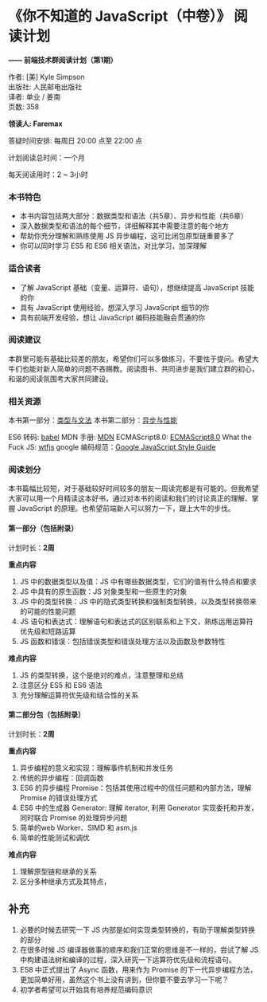 # 《你不知道的 JavaScript（中卷）》 阅读计划

__—— 前端技术群阅读计划（第1期）__

作者: [美] Kyle Simpson<br/>
出版社: 人民邮电出版社<br/>
译者: 单业 / 姜南<br/>
页数: 358

__领读人: Faremax__

答疑时间安排: 每周日 20:00 点至 22:00 点

计划阅读总时间：一个月

每天阅读用时：2 ~ 3小时

### 本书特色

- 本书内容包括两大部分：数据类型和语法（共5章）、异步和性能（共6章）
- 深入数据类型和语法的每个细节，详细解释其中需要注意的每个地方
- 帮助你充分理解和熟练使用 JS 异步编程，这可比闭包原型链重要多了
- 你可以同时学习 ES5 和 ES6 相关语法，对比学习，加深理解

### 适合读者

- 了解 JavaScript 基础（变量、运算符、语句），想继续提高 JavaScript 技能的你
- 具有 JavaScript 使用经验，想深入学习 JavaScript 细节的你
- 具有前端开发经验，想让 JavaScript 编码技能融会贯通的你

### 阅读建议　

本群里可能有基础比较差的朋友，希望你们可以多做练习，不要怯于提问。希望大牛们也能对新人简单的问题不吝赐教。阅读图书、共同进步是我们建立群的初心，和谐的阅读氛围考大家共同建设。

### 相关资源

本书第一部分：[类型与文法](https://github.com/getify/You-Dont-Know-JS/tree/1ed-zh-CN/types%20%26%20grammar)
本书第二部分：[异步与性能](https://github.com/getify/You-Dont-Know-JS/tree/1ed-zh-CN/async%20%26%20performance)

ES6 转码: [babel](https://babeljs.io/)
MDN 手册: [MDN](https://developer.mozilla.org/zh-CN/)
ECMAScript8.0: [ECMAScript8.0](http://www.ecma-international.org/ecma-262/8.0/)
What the Fuck JS: [wtfjs](https://github.com/denysdovhan/wtfjs)
google 编码规范：[Google JavaScript Style Guide](https://google.github.io/styleguide/javascriptguide.xml)

### 阅读划分

本书篇幅比较短，对于基础较好时间较多的朋友一周读完都是有可能的。但我希望大家可以用一个月精读这本好书，通过对本书的阅读和我们的讨论真正的理解、掌握 JavaScript 的原理。也希望前端新人可以努力一下，跟上大牛的步伐。

#### 第一部分（包括附录）

计划时长：__2周__

__重点内容__

1. JS 中的数据类型以及值：JS 中有哪些数据类型，它们的值有什么特点和要求
2. JS 中具有的原生函数：JS 对象类型和一些原生的对象
3. JS 中的类型转换：JS 中的隐式类型转换和强制类型转换，以及类型转换带来的可能的性能问题
4. JS 语句和表达式：理解语句和表达式的区别联系和上下文，熟练运用运算符优先级和短路运算
5. JS 函数和错误：包括错误类型和错误处理方法以及函数及参数特性

__难点内容__

1. JS 的类型转换，这个是绝对的难点，注意整理和总结
2. 注意区分 ES5 和 ES6 语法
3. 充分理解运算符优先级和结合性的关系


#### 第二部分包（包括附录）

计划时长：__2周__

__重点内容__

1. 异步编程的意义和实现：理解事件机制和并发任务
2. 传统的异步编程：回调函数
3. ES6 的异步编程 Promise：包括其使用过程中的信任问题和内部方法，理解 Promise 的错误处理方式
4. ES6 中的生成器 Generator: 理解 iterator, 利用 Generator 实现委托和并发，同时联合 Promise 的处理异步问题
5. 简单的web Worker、SIMD 和 asm.js
6. 简单的性能测试和调优

__难点内容__

1. 理解原型链和继承的关系
2. 区分多种继承方式及其特点，

## 补充

1. 必要的时候去研究一下 JS 内部是如何实现类型转换的，有助于理解类型转换的部分
2. 在很多时候 JS 编译器做事的顺序和我们正常的思维是不一样的，尝试了解 JS 中构建语法树和编译的过程，深入研究一下运算符优先级和流程语句。
3. ES8 中正式提出了 Async 函数，用来作为 Promise 的下一代异步编程方法，更加简单好用，虽然这个书上没有讲到，但你要不要去学习一下呢？
4. 初学者希望可以开始具有培养规范编码意识



